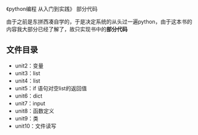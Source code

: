 《python编程 从入门到实践》 部分代码

由于之前是东拼西凑自学的，于是决定系统的从头过一遍python，由于这本书的内容我大部分已经了解了，故只实现书中的**部分代码**

## 文件目录
- unit2：变量
- unit3：list
- unit4：list
- unit5：if 语句对空list的返回值
- unit6：dict
- unit7：input
- unit8：函数定义
- unit9：类
- unit10：文件读写